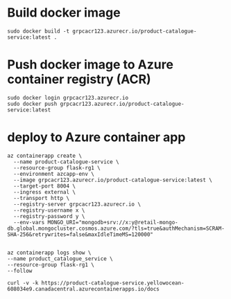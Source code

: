 
# Build docker image

    sudo docker build -t grpcacr123.azurecr.io/product-catalogue-service:latest .


# Push docker image to Azure container registry (ACR)

    sudo docker login grpcacr123.azurecr.io
    sudo docker push grpcacr123.azurecr.io/product-catalogue-service:latest


# deploy to Azure container app

    az containerapp create \
      --name product-catalogue-service \
      --resource-group flask-rg1 \
      --environment azcapp-env \
      --image grpcacr123.azurecr.io/product-catalogue-service:latest \
      --target-port 8004 \
      --ingress external \
      --transport http \
      --registry-server grpcacr123.azurecr.io \
      --registry-username x \
      --registry-password y \
      --env-vars MONGO_URI="mongodb+srv://x:y@retail-mongo-db.global.mongocluster.cosmos.azure.com/?tls=true&authMechanism=SCRAM-SHA-256&retrywrites=false&maxIdleTimeMS=120000"


    az containerapp logs show \
    --name product_catalogue_service \
    --resource-group flask-rg1 \
    --follow

    curl -v -k https://product-catalogue-service.yellowocean-608034e9.canadacentral.azurecontainerapps.io/docs